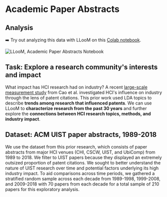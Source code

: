 # Academic Paper Abstracts

<DemoLayout curDataset="Academic Paper Abstracts" curScrollSpeed="400s" />

## Analysis
:arrow_right: Try out analyzing this data with LLooM on this [Colab notebook](https://colab.research.google.com/drive/13K7yQML9jjWIofYSQYNWDtnWE9QJRZvE?usp=sharing).

![LLooM, Academic Paper Abstracts Notebook](/media/colab_uist.png)

## Task: Explore a research community's interests and impact
What impact has HCI research had on industry? A recent [large-scale measurement study](https://dl.acm.org/doi/10.1145/3544548.3581108) from Cao et al. investigated HCI's influence on industry through the lens of patent citations. This prior work used LDA topics to describe **trends among research that influenced patents**. We can use LLooM to **characterize research from the past 30 years** and further explore the **connections between HCI research topics, methods, and industry impact**.

## Dataset: ACM UIST paper abstracts, 1989-2018
We use the dataset from this prior research, which consists of paper abstracts from major HCI venues (CHI, CSCW, UIST, and UbiComp) from 1989 to 2018. We filter to UIST papers because they displayed an extremely outsized proportion of patent citations. We sought to better understand the nature of UIST research over time and potential factors underlying its high industry impact. To aid comparisons across time periods, we gathered a stratified random sample across each decade from 1989-1998, 1999-2008, and 2009-2018 with 70 papers from each decade for a total sample of 210 papers for this exploratory analysis.
